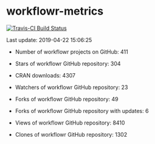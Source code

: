
<!-- README.md is generated from README.Rmd. Please edit that file -->
workflowr-metrics
=================

[![Travis-CI Build Status](https://travis-ci.org/workflowr/workflowr-metrics.svg?branch=master)](https://travis-ci.org/workflowr/workflowr-metrics)

Last update: 2019-04-22 15:06:25

-   Number of workflowr projects on GitHub: 411

-   Stars of workflowr GitHub repository: 304

-   CRAN downloads: 4307

-   Watchers of workflowr GitHub repository: 23

-   Forks of workflowr GitHub repository: 49

-   Forks of workflowr GitHub repository with updates: 6

-   Views of workflowr GitHub repository: 8410

-   Clones of workflowr GitHub repository: 1302
